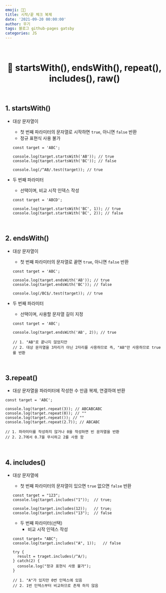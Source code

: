 ```yaml
---
emoji: 👨‍💻
title: 시작/끝 체크 복제
date: '2021-09-20 00:00:00'
author: 우기
tags: 블로그 github-pages gatsby
categories: JS
---
```


<br>

<h1 align="center">
  👋  startsWith(), endsWith(), repeat(), includes(), raw()
</h1>

<br>

## 1. startsWith()

- 대상 문자열이

  - 첫 번째 파라미터의 문자열로 시작하면 `true`, 아니면 `false` 반환
  - 정규 표현식 사용 불가

  ```tsx
  const target = 'ABC';

  console.log(target.startsWith('AB')); // true
  console.log(target.startsWith('BC')); // false

  console.log(/^AB/.test(target)); // true
  ```

- 두 번째 파라미터

  - 선택이며, 비교 시작 인덱스 작성

  ```tsx
  const target = 'ABCD';

  console.log(target.startsWith('BC', 1)); // true
  console.log(target.startsWith('BC', 2)); // false
  ```

<br>

## 2. endsWith()

- 대상 문자열이

  - 첫 번째 파라미터의 문자열로 끝면 `true`, 아니면 `false` 반환

  ```tsx
  const target = 'ABC';

  console.log(target.endsWith('AB')); // true
  console.log(target.endsWith('BC')); // false

  console.log(/BC$/.test(target)); // true
  ```

- 두 번째 파라미터

  - 선택이며, 사용할 문자열 길이 지정

  ```tsx
  const target = 'ABC';

  console.log(target.endsWith('AB', 2)); // true

  // 1. "AB"로 끝나지 않았지만
  // 2. 대상 문자열을 3자리가 아닌 2자리를 사용하므로 즉, "AB"만 사용하므로 true를 반환
  ```

<br>

## 3.repeat()

- 대상 문자열을 파라미터에 작성한 수 만큼 복제, 연결하여 반환

```tsx
const target = 'ABC';

console.log(target.repeat(3)); // ABCABCABC
console.log(target.repeat(0)); // ""
console.log(target.repeat()); // ""
console.log(target.repeat(2.7)); // ABCABC

// 1. 파라미터를 작성하지 않거나 0을 작성하면 빈 문자열을 반환
// 2. 2.7에서 0.7을 무시하고 2를 사용 함
```

<br>

## 4. includes()

- 대상 문자열에

  - 첫 번째 파라미터의 문자열이 있으면 `true` 없으면 `false` 반환

  ```tsx
  const target = "123";
  console.log(target.includes("1"));  // true;

  console.log(target.includes(12));   // true;
  console.log(target.includes("13");  // false
  ```

  - 두 번째 파라미터(선택)
    - 비교 시작 인덱스 작성

  ```tsx
  const target= "ABC";
  console.log(target.includes("A", 1));   // false

  try {
  	result = traget.includes(/^A/);
  } catch(2) {
  	console.log("정규 표현식 사용 불가");
  }

  // 1. "A"가 있지만 0번 인덱스에 있음
  // 2. 1번 인덱스부터 비교하므로 존재 하지 않음
  ```

```toc

```
